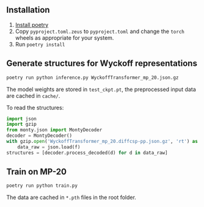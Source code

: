## Installation
1. [Install poetry](https://python-poetry.org/docs/)
2. Copy `pyproject.toml.zeus` to `pyproject.toml` and change the `torch` wheels as appropriate for your system.
3. Run `poetry install`
## Generate structures for Wyckoff representations
```bash
poetry run python inference.py WyckoffTransformer_mp_20.json.gz
```
The model weights are stored in `test_ckpt.pt`, the preprocessed input data are cached in `cache/`.

To read the structures:
```python
import json
import gzip
from monty.json import MontyDecoder
decoder = MontyDecoder()
with gzip.open('WyckoffTransformer_mp_20.diffcsp-pp.json.gz', 'rt') as f:
    data_raw = json.load(f)
structures = [decoder.process_decoded(d) for d in data_raw]
```
## Train on MP-20
```bash
poetry run python train.py
```
The data are cached in `*.pth` files in the root folder.
